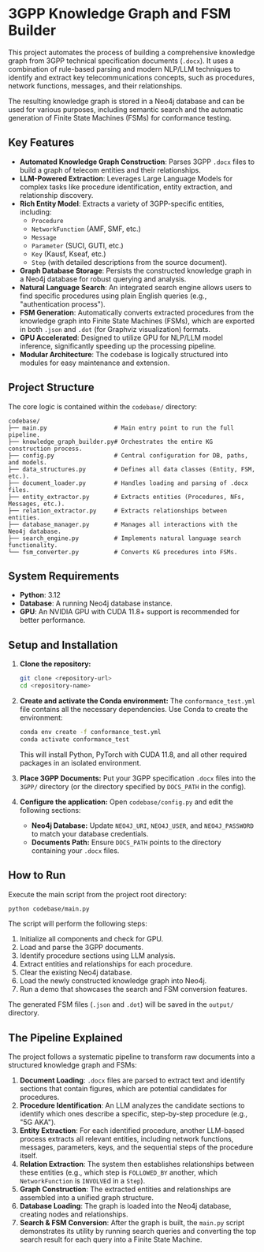 # 3GPP Knowledge Graph and FSM Builder

This project automates the process of building a comprehensive knowledge graph from 3GPP technical specification documents (`.docx`). It uses a combination of rule-based parsing and modern NLP/LLM techniques to identify and extract key telecommunications concepts, such as procedures, network functions, messages, and their relationships.

The resulting knowledge graph is stored in a Neo4j database and can be used for various purposes, including semantic search and the automatic generation of Finite State Machines (FSMs) for conformance testing.

## Key Features

- **Automated Knowledge Graph Construction**: Parses 3GPP `.docx` files to build a graph of telecom entities and their relationships.
- **LLM-Powered Extraction**: Leverages Large Language Models for complex tasks like procedure identification, entity extraction, and relationship discovery.
- **Rich Entity Model**: Extracts a variety of 3GPP-specific entities, including:
    - `Procedure`
    - `NetworkFunction` (AMF, SMF, etc.)
    - `Message`
    - `Parameter` (SUCI, GUTI, etc.)
    - `Key` (Kausf, Kseaf, etc.)
    - `Step` (with detailed descriptions from the source document).
- **Graph Database Storage**: Persists the constructed knowledge graph in a Neo4j database for robust querying and analysis.
- **Natural Language Search**: An integrated search engine allows users to find specific procedures using plain English queries (e.g., "authentication process").
- **FSM Generation**: Automatically converts extracted procedures from the knowledge graph into Finite State Machines (FSMs), which are exported in both `.json` and `.dot` (for Graphviz visualization) formats.
- **GPU Accelerated**: Designed to utilize GPU for NLP/LLM model inference, significantly speeding up the processing pipeline.
- **Modular Architecture**: The codebase is logically structured into modules for easy maintenance and extension.

## Project Structure

The core logic is contained within the `codebase/` directory:

```
codebase/
├── main.py                   # Main entry point to run the full pipeline.
├── knowledge_graph_builder.py# Orchestrates the entire KG construction process.
├── config.py                 # Central configuration for DB, paths, and models.
├── data_structures.py        # Defines all data classes (Entity, FSM, etc.).
├── document_loader.py        # Handles loading and parsing of .docx files.
├── entity_extractor.py       # Extracts entities (Procedures, NFs, Messages, etc.).
├── relation_extractor.py     # Extracts relationships between entities.
├── database_manager.py       # Manages all interactions with the Neo4j database.
├── search_engine.py          # Implements natural language search functionality.
└── fsm_converter.py          # Converts KG procedures into FSMs.
```

## System Requirements

- **Python**: 3.12
- **Database**: A running Neo4j database instance.
- **GPU**: An NVIDIA GPU with CUDA 11.8+ support is recommended for better performance.

## Setup and Installation

1.  **Clone the repository:**
    ```bash
    git clone <repository-url>
    cd <repository-name>
    ```

2.  **Create and activate the Conda environment:**
    The `conformance_test.yml` file contains all the necessary dependencies. Use Conda to create the environment:
    ```bash
    conda env create -f conformance_test.yml
    conda activate conformance_test
    ```
    This will install Python, PyTorch with CUDA 11.8, and all other required packages in an isolated environment.

3.  **Place 3GPP Documents:**
    Put your 3GPP specification `.docx` files into the `3GPP/` directory (or the directory specified by `DOCS_PATH` in the config).

4.  **Configure the application:**
    Open `codebase/config.py` and edit the following sections:
    - **Neo4j Database:** Update `NEO4J_URI`, `NEO4J_USER`, and `NEO4J_PASSWORD` to match your database credentials.
    - **Documents Path:** Ensure `DOCS_PATH` points to the directory containing your `.docx` files.

## How to Run

Execute the main script from the project root directory:

```bash
python codebase/main.py
```

The script will perform the following steps:
1.  Initialize all components and check for GPU.
2.  Load and parse the 3GPP documents.
3.  Identify procedure sections using LLM analysis.
4.  Extract entities and relationships for each procedure.
5.  Clear the existing Neo4j database.
6.  Load the newly constructed knowledge graph into Neo4j.
7.  Run a demo that showcases the search and FSM conversion features.

The generated FSM files (`.json` and `.dot`) will be saved in the `output/` directory.

## The Pipeline Explained

The project follows a systematic pipeline to transform raw documents into a structured knowledge graph and FSMs:

1.  **Document Loading**: `.docx` files are parsed to extract text and identify sections that contain figures, which are potential candidates for procedures.
2.  **Procedure Identification**: An LLM analyzes the candidate sections to identify which ones describe a specific, step-by-step procedure (e.g., "5G AKA").
3.  **Entity Extraction**: For each identified procedure, another LLM-based process extracts all relevant entities, including network functions, messages, parameters, keys, and the sequential steps of the procedure itself.
4.  **Relation Extraction**: The system then establishes relationships between these entities (e.g., which step is `FOLLOWED_BY` another, which `NetworkFunction` is `INVOLVE`d in a `Step`).
5.  **Graph Construction**: The extracted entities and relationships are assembled into a unified graph structure.
6.  **Database Loading**: The graph is loaded into the Neo4j database, creating nodes and relationships.
7.  **Search & FSM Conversion**: After the graph is built, the `main.py` script demonstrates its utility by running search queries and converting the top search result for each query into a Finite State Machine.
